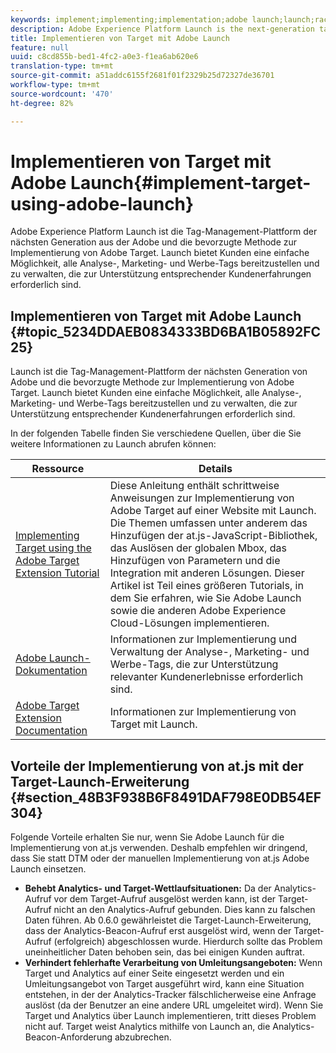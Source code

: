 ```yaml
---
keywords: implement;implementing;implementation;adobe launch;launch;race;redirect;experience platform launch
description: Adobe Experience Platform Launch is the next-generation tag management platform from Adobe and is the preferred method to implement Adobe Target. Launch bietet Kunden eine einfache Möglichkeit, alle Analyse-, Marketing- und Werbe-Tags bereitzustellen und zu verwalten, die zur Unterstützung entsprechender Kundenerfahrungen erforderlich sind.
title: Implementieren von Target mit Adobe Launch
feature: null
uuid: c8cd855b-bed1-4fc2-a0e3-f1ea6ab620e6
translation-type: tm+mt
source-git-commit: a51addc6155f2681f01f2329b25d72327de36701
workflow-type: tm+mt
source-wordcount: '470'
ht-degree: 82%

---
```



# Implementieren von Target mit Adobe Launch{#implement-target-using-adobe-launch}

Adobe Experience Platform Launch ist die Tag-Management-Plattform der nächsten Generation aus der Adobe und die bevorzugte Methode zur Implementierung von Adobe Target. Launch bietet Kunden eine einfache Möglichkeit, alle Analyse-, Marketing- und Werbe-Tags bereitzustellen und zu verwalten, die zur Unterstützung entsprechender Kundenerfahrungen erforderlich sind.

## Implementieren von Target mit Adobe Launch {#topic_5234DDAEB0834333BD6BA1B05892FC25}

Launch ist die Tag-Management-Plattform der nächsten Generation von Adobe und die bevorzugte Methode zur Implementierung von Adobe Target. Launch bietet Kunden eine einfache Möglichkeit, alle Analyse-, Marketing- und Werbe-Tags bereitzustellen und zu verwalten, die zur Unterstützung entsprechender Kundenerfahrungen erforderlich sind.

In der folgenden Tabelle finden Sie verschiedene Quellen, über die Sie weitere Informationen zu Launch abrufen können:

| Ressource | Details |
|--- |--- |
| [Implementing Target using the Adobe Target Extension Tutorial](https://docs.adobe.com/content/help/en/experience-cloud/implementing-in-websites-with-launch/implement-solutions/target.html) | Diese Anleitung enthält schrittweise Anweisungen zur Implementierung von Adobe Target auf einer Website mit Launch. Die Themen umfassen unter anderem das Hinzufügen der at.js-JavaScript-Bibliothek, das Auslösen der globalen Mbox, das Hinzufügen von Parametern und die Integration mit anderen Lösungen. Dieser Artikel ist Teil eines größeren Tutorials, in dem Sie erfahren, wie Sie Adobe Launch sowie die anderen Adobe Experience Cloud-Lösungen implementieren. |
| [Adobe Launch-Dokumentation](https://docs.adobe.com/content/help/en/launch/using/intro/get-started/quick-start.html) | Informationen zur Implementierung und Verwaltung der Analyse-, Marketing- und Werbe-Tags, die zur Unterstützung relevanter Kundenerlebnisse erforderlich sind. |
| [Adobe Target Extension Documentation](https://docs.adobe.com/content/help/en/launch/using/extensions-ref/adobe-extension/target-extension/overview.html) | Informationen zur Implementierung von Target mit Launch. |

## Vorteile der Implementierung von at.js mit der Target-Launch-Erweiterung {#section_48B3F938B6F8491DAF798E0DB54EF304}

Folgende Vorteile erhalten Sie nur, wenn Sie Adobe Launch für die Implementierung von at.js verwenden. Deshalb empfehlen wir dringend, dass Sie statt DTM oder der manuellen Implementierung von at.js Adobe Launch einsetzen.

* **Behebt Analytics- und Target-Wettlaufsituationen:** Da der Analytics-Aufruf vor dem Target-Aufruf ausgelöst werden kann, ist der Target-Aufruf nicht an den Analytics-Aufruf gebunden. Dies kann zu falschen Daten führen. Ab 0.6.0 gewährleistet die Target-Launch-Erweiterung, dass der Analytics-Beacon-Aufruf erst ausgelöst wird, wenn der Target-Aufruf (erfolgreich) abgeschlossen wurde. Hierdurch sollte das Problem uneinheitlicher Daten behoben sein, das bei einigen Kunden auftrat.
* **Verhindert fehlerhafte Verarbeitung von Umleitungsangeboten:** Wenn Target und Analytics auf einer Seite eingesetzt werden und ein Umleitungsangebot von Target ausgeführt wird, kann eine Situation entstehen, in der der Analytics-Tracker fälschlicherweise eine Anfrage auslöst (da der Benutzer an eine andere URL umgeleitet wird). Wenn Sie Target und Analytics über Launch implementieren, tritt dieses Problem nicht auf. Target weist Analytics mithilfe von Launch an, die Analytics-Beacon-Anforderung abzubrechen.
